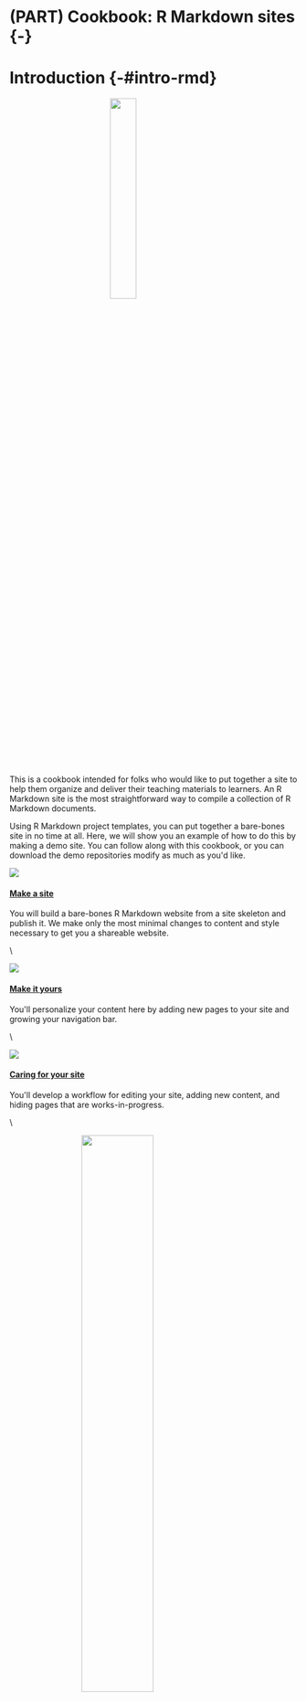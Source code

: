 # (PART) Cookbook: R Markdown sites {-}



# Introduction {-#intro-rmd}

<img src="images/illos/rmd-base.jpg" width="30%" style="display: block; margin: auto;" />


This is a cookbook intended for folks who would like to put together a site to help them organize and deliver their teaching materials to learners. An R Markdown site is the most straightforward way to compile a collection of R Markdown documents.

<!--todo: insert screenshots or iframes with links to existing R Markdown sites-->

Using R Markdown project templates, you can put together a bare-bones site in no time at all. Here, we will show you an example of how to do this by making a demo site. You can follow along with this cookbook, or you can download the demo repositories modify as much as you'd like. 


<div class = "side-by-side no-anchor">
<div class = "side1">

<a href="#make-rmd" target="_blank"><img src="images/illos/rmd-make.jpg" style="display: block; margin: auto;" /></a>

</div>
<div class = "side2">

#### [Make a site](#make-rmd)
You will build a bare-bones R Markdown website from a site skeleton and publish it. We make only the most minimal changes to content and style necessary to get you a shareable website.

</div>
</div>

\

<div class = "side-by-side no-anchor">
<div class = "side1">

<a href="#rmd-yours" target="_blank"><img src="images/illos/insert.jpg" style="display: block; margin: auto;" /></a>

</div>
<div class = "side2">

#### [Make it yours](#rmd-yours)
You'll personalize your content here by adding new pages to your site and growing your navigation bar.

</div>
</div>

\

<div class = "side-by-side no-anchor">
<div class = "side1">

<a href="#rmd-care" target="_blank"><img src="images/illos/rmd-care.jpg" style="display: block; margin: auto;" /></a>

</div>
<div class = "side2">

#### [Caring for your site](#rmd-care)
You'll develop a workflow for editing your site, adding new content, and hiding pages that are works-in-progress.

</div>
</div>

\

<div class = "side-by-side no-anchor">
<div class = "side1">

<a href="#rmd-dress" target="_blank"><img src="images/illos/rmd-dressup.jpg" width="50%" style="display: block; margin: auto;" /></a>

</div>
<div class = "side2">

#### [Dress it up](#rmd-dress)

Here, you'll find instructions for no-fuss website customizations that leverage built-in features that *do not* rely on knowing, learning, or using CSS.

</div>
</div>

\

<div class = "side-by-side no-anchor">
<div class = "side1">

<a href="#rmd-fancy" target="_blank"><img src="images/illos/rmd-fancy.jpg" width="50%" style="display: block; margin: auto;" /></a>

</div>

<div class = "side2">

#### [Make it fancier](#rmd-fancy)

In the final chapter, you'll learn about website customizations that require some CSS and HTML.

</div>
</div>

## What are we making? {-}

We're about to take a collection of (one or more) R Markdown files, create `.html` versions of each, and "knit" them together into a single, navigable website. 

<center>![](images/illos/thread_yaml.jpg)</center>


This is not so different from what happens when you work with individual `.Rmd`s. But, there are a few key pieces of magic that separate a directory filled with R Markdown files from a living, breathing website: 


* **A `_site.yml` text file** that will stitch your `.Rmd` documents together and place an official-looking navigation bar at the top of them.

* **An R Markdown file** with the name `index.Rmd` file, which will become your site's homepage.

Additionally, we'll demo how to publish your R Markdown site for free using GitHub Pages, so you'll also need:

* **A `docs/` folder**, which will be the folder that we will use as the "boarding area" for your rendered site files to deploy on GitHub Pages.

* To **turn on GitHub Pages for your repository**.

There are certainly other options for publishing (aka deploying) an R Markdown website. For an overview of other options, you may reference: https://rstudio.github.io/distill/publish_website.html.



## Pros and cons of using Rmd sites {-}


**Pros:**

* **Minimal additions** (really, just 2 files) are needed to go from a collection of regular R Markdown documents to a site.  

* **Minimal software dependencies** (really, only `rmarkdown`) is needed to build your site- no additional software is required.

* **A simple structure** allows you to grow your content and add pages quickly, without having to invest time in learning complicated folder structures to figure out where to put new files.  

* **Ideal for small sites** that do not need complex organization or many pages (i.e. for workshops, a series of online tutorials, or a basic course website).  

* **Easy to customize** without any knowledge of web design or CSS if you're okay sticking to the templates. 


\

**Cons:**

* **Many files lead to chaos** because all `.Rmd` files that go into the site must sit inside the project root directory. That is, you cannot organize them within subdirectories. This means that, as the number of pages increases, your project directory becomes increasingly crowded and difficult to navigate. 


* **CSS and HTML necessary** for moving beyond the limited built-in customization options. Depending on what you enjoy about coding--this might not actually be a con. 


## Is this cookbook for you? {-}



**Pre-requisites:**

* You have a [GitHub account](https://github.com/)
* You are comfortable with the basics of using R and RStudio
* You understand how R projects work
* You understand the difference between a regular R script and an R Markdown document


**What you'll learn:**

* How to compile multiple R Markdown pages into an R Markdown site
* How to add basic customization through themes using built-in options
* Optionally, how to customize your site even further with CSS
* How to publish your R Markdown pages for free via GitHub Pages


\

Let's get started! 


## Other learning resources {-}

* [Lisa Debruine's *Create a simple webpage using R Markdown*](https://debruine.github.io/tutorials/webpages.html): Includes some overview of adding images, changing global style settings, etc.  

* [Emily Zabor's *Creating Website in R*](https://www.emilyzabor.com/cookbooks/rmarkdown_websites_tutorial.html#r_markdown_website_basics): Includes description of how to add a personal domain name.

* [Julia Lowndes' *Making free websites with RStudio's R Markdown*](https://jules32.github.io/rmarkdown-website-tutorial/index.html): A how to that also includes descriptions of the RStudio GUI layout and an overview of Markdown syntax.  

* [Nick Strayer & Lucy D’Agostino McGowan's *How to make an RMarkdown Website*](http://nickstrayer.me/RMarkdown_Sites_tutorial/)  

* [R Markdown: The Definitive Guide](https://bookdown.org/yihui/rmarkdown/rmarkdown-site.html): The official and very thorough, but often technical, resource for R Markdown. Treat this as a reference text.

* [GitHub and Rstudio](https://resources.github.com/whitepapers/github-and-rstudio/): Step-by-step guide on publishing `.Rmd` docs and websites to GitHub, includes working with local branches and using the terminal tab within R. 



# Make a site {#make-rmd}

<img src="images/illos/rmd-make.jpg" width="70%" style="display: block; margin: auto;" />


## tl;dr

This tl;dr is for readers who are already experienced with GitHub and want to see our "cheatsheet" version of the rest of this chapter. If you are looking for screenshots plus some hand-holding, we think you'll benefit from reading the [rest](#rmd-site-setup) of this chapter.

**Here's how you make an R Markdown site from scratch, using a built-in site skeleton as a template:**


1. Start with an empty RStudio project linked to a remote GitHub repository that you can push/pull to from your local copy in RStudio.

1. In your project, create a simple shell for an R Markdown website shell by running the following code in your R console:

    
    ```r
    rmarkdown:::site_skeleton(getwd())
    ```
    
1. Prep for publishing to GitHub Pages by changing the output directory of your website (in your `_site.yml` file) to a folder named `"docs"`.
    
    ```yaml
    name: my-website
    output_dir: docs
    ```
    
    
1. Tell GitHub Pages to bypass using Jekyll to build your site by adding a single empty file named `.nojekyll` to your project root directory.

    
    ```r
    file.create(".nojekyll")
    ```


1. Build your site using the RStudio "Build" pane.

1. Push and commit to send your site online to GitHub- do you see your `.html` files in the `"docs"` folder?

1. Turn on GitHub Pages by going to your repository online. Click on the repository’s settings and under GitHub Pages, change the Source to be the `master branch /docs` folder.

1. Edit your site, build it, then push and commit to GitHub to publish your changes online.

1. Rinse and repeat! Every push to your `master` branch triggers the online version of your site to update.


## Getting set up {#rmd-site-setup}
<img src="images/illos/Gears.jpg" width="20%" style="display: block; margin: auto;" />

### Update packages

The only package you need for this cookbook is `rmarkdown`, but if you are using RStudio, you are all set!

:::rstudio-tip
The `rmarkdown` package does not need to be explicitly installed or loaded here, as RStudio automatically does both when needed. 
:::

However, if you haven't updated your package recently (or ever), you can re-install it to make sure you are using the most up-to-date version from CRAN:


```r
# check package version installed
packageVersion("rmarkdown")
# install if update is needed
install.packages("rmarkdown")
```

At the time of publishing, we are running `rmarkdown` version 1.15.

### Make a project {#rmd-proj-first}

For your first R Markdown site, we recommend starting by creating a GitHub repository online first, then making a project in RStudio. 

If this is not your first rodeo, then you could check out the [more advanced GitHub last workflow](#uplevel-rmd)).



We recommend following the tips on [Happy Git with R](https://happygitwithr.com/new-github-first.html) and starting in GitHub before switching to RStudio:

1. [**Create a new repository on GitHub**](https://happygitwithr.com/new-github-first.html#make-a-repo-on-github-2) for your work. 

    + Do *not* initialize the repo with a `.gitignore` or a `README` file (we'll add these later!).  
<br>
1. **Copy the repository URL** to your clipboard. 

    + Do this by clicking the green Clone or Download button.
    
    + Copy the HTTPS clone URL (looks like: `https://github.com/{yourname}/{yourrepo}.git`).
    
    + **Or** copy the SSH URL if you chose to set up SSH keys (looks like: `git@github.com:{yourname}/{yourrepo}.git`).  
<br> 
1. [Create a new RStudio Project via git clone](https://happygitwithr.com/new-github-first.html#new-rstudio-project-via-git-clone). **Open RStudio.** 

    + Do this by clicking *File* > *New Project* > *Version Control*> *Git*. 
    
    + Paste the copied URL. 
    
    + Be intentional about where you tell RStudio to create this new Project.  
<br>
1. **Click Create Project.**

:::tip
Follow these instructions from [Happy Git with R](https://happygitwithr.com/) to start with a new repo on [GitLab](https://happygitwithr.com/new-github-first.html#gitlab) or [Bitbucket](https://happygitwithr.com/new-github-first.html#bitbucket), instead of GitHub.
:::


### Make a site skeleton {#rmd-site-skeleton}

We'll start by creating the shell for a basic R Markdown website and publishing this site to GitHub Pages straight away. In your R console, type and run the following code:


```r
rmarkdown:::site_skeleton(getwd())
```

:::gotcha
Don't miss it! Note that we use `:::` here (with three colons) to generate important infrastructure files we need.

:::

\

You will end up with the following files in your working directory, as shown in Figure \@ref(fig:rmd-site-dir). The most critical files are the `index.Rmd` and the `_site.yml`, and we mention a little about them below. 

<div class="figure" style="text-align: center">
<img src="images/rmd_custom/rmd_tutorial.png" alt="Site skeleton" width="300px" />
<p class="caption">(\#fig:rmd-site-dir)Site skeleton</p>
</div>



Close RStudio and re-open your site by clicking on the project file (`.Rproj`). When you re-open the project, you may notice the `.Rproj` file shows up in your Git pane, which means that the file has changed since your last commit. What happened? RStudio has detected that you have built a website, so a single line has been added to your `.Rproj` file:

```yaml
BuildType: Website
```

## A mini-orientation {#rmd-site-orientation}

Our skeleton created two out-of-the-box content files for our site: 

1. **`index.Rmd`** Any content in this file will be your site’s homepage. This file must be named `“index.Rmd”`. 

1. **`about.Rmd`** This will be a second, distinct page of your site. This file can have any name, but we will stick to `“about”` for now.

When we build our site, R Markdown will *knit* each of these, and create `.html` (i.e. website-ready) versions of them that we can preview locally. 

The third file in our skeleton, **`_site.yml`**, is *not* a file that gets turned into a site page, but *is* necessary for site setup. 

Nothing to do here, but good to know these things! We'll circle back to editing these files later.

## Push to GitHub {#rmd-push}

Let's get these website files pushed up to our remote repository on GitHub. Do the following from RStudio:

1. **Click *Git* ** in the same RStudio pane that also contains the *Environment* tab.

2. **Check the box(es)** under the "Staged" column and click *Commit*.

3. **Add a commit message** like "initial commit" and then click *Push*.

<center>![](images/rmd_custom/git1.png){width=400px}<center>


## Change output directory {#rmd-site-output}

Now let's make a small change. In order to publish to GitHub Pages, we'll want to send all the rendered site files (i.e., all those ending in `.html`) to our "boarding area", which is the `docs/` folder. We need to edit the `_site.yml` to change this setting.

**Open `_site.yml` and add the following** on its own line at the end:

```yaml
name: my-website
output_dir: docs
```

This step is a one-time step. It says: 
    
> "Please take all of my `.html` files that get made when I *build*, and place them in the `docs/` folder. And if there's not a `docs/` folder, then make one." 
    
Having our HTML files live in `docs/` is necessary for using GitHub pages to make our pages go live, which we'll do soon. You do *not* need this step if you will not be publishing to GitHub Pages.

## Turn off Jekyll {#rmd-site-nojekyll}

This bit is only necessary if you plan to use GitHub Pages for publishing your website. We need to tell GitHub Pages to bypass using Jekyll to build your site. We do this by adding a single empty file named `.nojekyll` to your project root directory.


```r
file.create(".nojekyll")
```

## Build your site {#rmd-site-build}

<a href="#make-rmd" target="_blank"><img src="images/illos/Build.jpg" style="display: block; margin: auto;" /></a>

In the lifecycle of your site, you'll be doing lots of building. What does building the site do? This processes your `.Rmd`s and creates the `docs/` folder (if it doesn't already exist) that houses `.html` versions of each of your `.Rmd` files. AND each of these pages now has a common navigation bar at the top that links your site together (this is thanks to our `_site.yml` file--but more on that later).

In RStudio, you can render your site locally (knit + preview all `.Rmd` files in one fell swoop) from the either the IDE or the R console.

<div class = side-by-side>
<div class = side1>


*From the R console*, you can run: 



```r
rmarkdown::render_site()
```

</div>

<div class = side2>

**OR** *from the IDE*, find the Build tab and select **Build Website**:

<div class="figure" style="text-align: center">
<a href="https://bookdown.org/yihui/rmarkdown/" target="_blank"><img src="https://bookdown.org/yihui/rmarkdown/images/site-build.png" alt="The build pane in RStudio"  /></a>
<p class="caption">(\#fig:unnamed-chunk-18)The build pane in RStudio</p>
</div>

</div>
</div>

:::tip
If the rendered site does not open up automatically in a new window, you can go to the `docs/` folder in your project, click on the `index.html` file, and `View it in Web Browser`.
:::



## Push to GitHub (again) {#rmd-push2}

Let's get these *new* website files pushed up to our remote repository on GitHub. If you want your site to have the most recent updates you've made, then every single `.Rmd` file with a change must be built right *before* pushing to GitHub. Using either the build pane or `rmarkdown::render_site()`, you don't need to knit each `.Rmd` file one at a time, but you do need to build your site locally first every time.

:::tip
Watch out! Each time you run `rmarkdown::render_site()`, the `docs/` folder will be overwritten with updated HTML versions of your `.Rmd`s. This means DON'T EVER EDIT FILES IN THE `docs/` FOLDER! Nothing catastrophic will happen if you do, but you will overwrite and lose all your changes the next time you knit or `render_site()`.
:::

\
Go ahead and stage all your changed files, commit, and push to GitHub.

:::tip

If at this point you somehow ended up with a folder called `_site/` in your project directory, go ahead and delete it. You don't need it. This is just the default version of the `docs/` folder, and if you have it, it just means you must have knit or rendered your site before we specified `output_dir: "docs"` in `_site.yml`.
:::

<!--todo: we need to tell them how to remove that dir if pushed-->

Now we'll get to the good stuff! Let's put this on the internet!



## Make a living, breathing site! {#rmd-living}

<img src="images/illos/rmd-live.jpg" width="65%" style="display: block; margin: auto;" />


We have built some out-of-the-box content and pushed to GitHub. Now we'll go back to the GitHub website and tell it where to find our website-ready files:




1. **Back on GitHub, click the *Settings* tab** of your project repository.


2. **Scroll down** until you get to "GitHub Pages" and select "master branch/docs folder". (This is why we had to set up `output_dir: docs` in our `site.yml` file previously. If your file doesn't end up in the `docs/` folder, GitHub pages won't find it.)

<center>![](images/rmd_custom/githubpages.png){width=600px}</center>

\

3. **Congratulations! A url is generated**--this is your website address. You can share it, tweet it, send it to your mom--it's now live!


4. **Add this url to the repo description** so that it's easy to find. 

<center>![](images/rmd_custom/url.png){width=80%}</center>

\
\

Now that the bare bones of the site are up, you can go back and add more content to your R Markdown documents anytime. Your changes will go live as soon as you build or `render_site()`, followed by a push to GitHub. 


## Uplevel your workflow {#rmd-uplevel}

We followed a "GitHub first" workflow above, but if you'll be using GitHub regularly, we recommend evolving this workflow. 



First, install the [`usethis` package](https://usethis.r-lib.org/):


```r
install.packages("usethis")
```

Then load it to use it:


```r
library(usethis)
```

\

Now, follow the instructions from [Happy Git with R for setting up a GitHub personal access token or PAT](https://happygitwithr.com/github-pat.html).

:::gotcha
Be sure to restart your R session after setting up the PAT, and pay close attention that your `.Renviron` file has at least one empty line at the bottom.
:::

\

Once you have a GitHub PAT set up in your `.Renviron` file, you can stay in the comfort of your project in the RStudio IDE to do all the GitHub things we were doing before online in your browser. 

Now, here is your advanced workflow for creating a new R Markdown site inside a project:


1. **Click** *File* > *New Project* > *New Directory*

1. **Scroll down and select** *Simple R Markdown Website*

1. Then use your R console to **run** this code: 

    
    ```r
    use_git()
    use_github() # you have to have a PAT setup
    ```
    
1. Then follow all of our instructions above starting at [changing the site output directory](#rmd-site-output).
